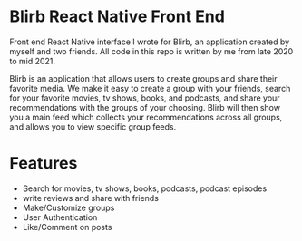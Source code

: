 <h1>Blirb React Native Front End</h1>

Front end React Native interface I wrote for Blirb, an application created by myself and two friends. All code in this repo is written by me from late 2020 to mid 2021.

Blirb is an application that allows users to create groups and share their favorite media. We make it easy to create a group with your friends, search for your favorite movies, tv shows, books, and podcasts, and share your recommendations with the groups of your choosing. Blirb will then show you a main feed which collects your recommendations across all groups, and allows you to view specific group feeds.

<h1>Features</h1>
<ul>
  <li>
    Search for movies, tv shows, books, podcasts, podcast episodes
  </li>
  
  <li>
    write reviews and share with friends
  </li>
  
  <li>
    Make/Customize groups
  </li>
  
  <li>
    User Authentication
  </li>
  
  <li>
    Like/Comment on posts
  </li>
</ul>
